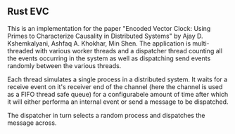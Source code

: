 ## Rust EVC

This is an implementation for the paper "Encoded Vector Clock: Using Primes to
Characterize Causality in Distributed Systems" by Ajay D. Kshemkalyani,
Ashfaq A. Khokhar, Min Shen. The application is multi-threaded with
various worker threads and a dispatcher thread counting all the events
occurring in the system as well as dispatching send events randomly between
the various threads.

Each thread simulates a single process in a distributed system. It waits for a
receive event on it's receiver end of the channel (here the channel is used as a
FIFO thread safe queue) for a configurabele amount of time after which it
will either performa an internal event or send a message to be dispatched.

The dispatcher in turn selects a random process and dispatches the message
across.
